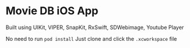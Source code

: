 # Movie DB iOS App
Built using UIKit, VIPER, SnapKit, RxSwift, SDWebimage, Youtube Player

No need to run `pod install`
Just clone and click the `.xcworkspace` file

